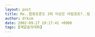 ```yaml
---
layout: post
title: Re..합동토론도 3회 이상은 어렵겠죠?..빔
author: drkim
date: 2002-09-27 19:17:41 +0900
tags: [깨달음의대화]
---
```

